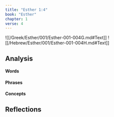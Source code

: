 ```yaml
---
title: "Esther 1:4"
book: "Esther"
chapter: 1
verse: 4
---
```

![[/Greek/Esther/001/Esther-001-004G.md#Text]]
![[/Hebrew/Esther/001/Esther-001-004H.md#Text]]

## Analysis

#### Words

#### Phrases

#### Concepts

## Reflections
